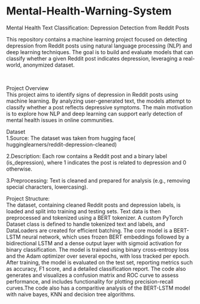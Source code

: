 # Mental-Health-Warning-System
Mental Health Text Classification: Depression Detection from Reddit Posts
<br>

This repository contains a machine learning project focused on detecting depression from Reddit posts using natural language processing (NLP) and deep learning techniques. The goal is to build and evaluate models that can classify whether a given Reddit post indicates depression, leveraging a real-world, anonymized dataset.

<br>

Project Overview
<br>
This project aims to identify signs of depression in Reddit posts using machine learning. By analyzing user-generated text, the models attempt to classify whether a post reflects depressive symptoms. The main motivation is to explore how NLP and deep learning can support early detection of mental health issues in online communities.
<br>

Dataset
<br>
1.Source: The dataset was taken from hugging face( hugginglearners/reddit-depression-cleaned)<br>

2.Description: Each row contains a Reddit post and a binary label (is_depression), where 1 indicates the post is related to depression and 0 otherwise.<br>

3.Preprocessing: Text is cleaned and prepared for analysis (e.g., removing special characters, lowercasing).
<br>

Project Structure:
<br>
The dataset, containing cleaned Reddit posts and depression labels, is loaded and split into training and testing sets. Text data is then preprocessed and tokenized using a BERT tokenizer. A custom PyTorch Dataset class is defined to handle tokenized text and labels, and DataLoaders are created for efficient batching. The core model is a BERT-LSTM neural network, which uses frozen BERT embeddings followed by a bidirectional LSTM and a dense output layer with sigmoid activation for binary classification. The model is trained using binary cross-entropy loss and the Adam optimizer over several epochs, with loss tracked per epoch. After training, the model is evaluated on the test set, reporting metrics such as accuracy, F1 score, and a detailed classification report. The code also generates and visualizes a confusion matrix and ROC curve to assess performance, and includes functionality for plotting precision-recall curves.The code also has a comparitive analysis of the BERT-LSTM model with naive bayes, KNN and decision tree algorithms.

